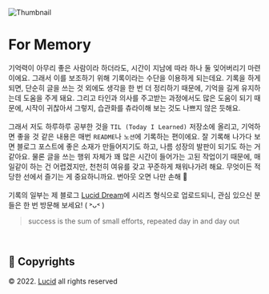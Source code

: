 ![[Thumbnail](https://twitter.com/magar1sug1)](https://github.com/n0hack/TIL/assets/42988225/3678521a-3c4c-494e-8350-8f446cae3a03)

# For Memory

<p align="justify">
기억력이 아무리 좋은 사람이라 하더라도, 시간이 지남에 따라 하나 둘 잊어버리기 마련이에요. 그래서 이를 보조하기 위해 기록이라는 수단을 이용하게 되는데요. 기록을 하게 되면, 단순히 글을 쓰는 것 외에도 생각을 한 번 더 정리하기 때문에, 기억을 길게 유지하는데 도움을 주게 돼요. 그리고 타인과 의사를 주고받는 과정에서도 많은 도움이 되기 때문에, 시작이 귀찮아서 그렇지, 습관화를 츄라이해 보는 것도 나쁘지 않은 듯해요.
<br />
<br />
그래서 저도 하루하루 공부한 것을 <code>TIL (Today I Learned)</code> 저장소에 올리고, 기억하면 좋을 것 같은 내용은 매번 <code>README</code>나 <code>노션</code>에 기록하는 편이에요. 잘 기록해 나가다 보면 블로그 포스트에 좋은 소재가 만들어지기도 하고, 나름 성장의 발판이 되기도 하는 거 같아요. 물론 글을 쓰는 행위 자체가 꽤 많은 시간이 들어가는 고된 작업이기 때문에, 매일같이 하는 건 어렵겠지만, 천천히 여유를 갖고 꾸준하게 채워나가려 해요. 무엇이든 적당한 선에서 즐기는 게 중요하니까요. 번아웃 오면 나만 손해 🫠
<br />
<br /> 
기록의 일부는 제 블로그 <a href="https://lucid-dream.net">Lucid Dream</a>에 시리즈 형식으로 업로드되니, 관심 있으신 분들은 한 번 방문해 보세요! ( ˃ᴗ˂ ) 
</p>

> success is the sum of small efforts, repeated day in and day out

<br />

## 📌 Copyrights

© 2022. [Lucid](mailto:jihun@lucid-dream.net) all rights reserved
